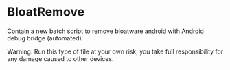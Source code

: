 # BloatRemove
Contain a new batch script to remove bloatware android with Android debug bridge (automated).


Warning: Run this type of file at your own risk, you take full responsibility for any damage caused to other devices.

